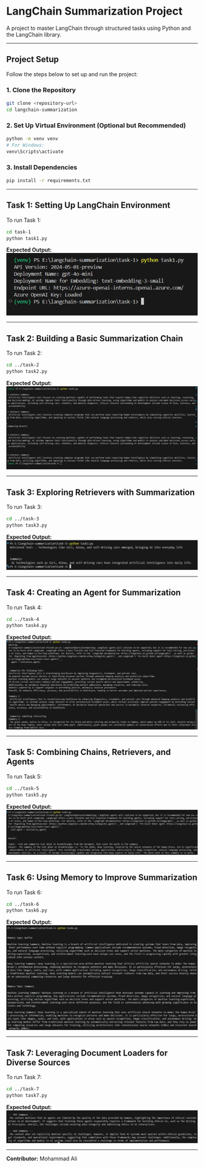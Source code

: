 # LangChain Summarization Project

A project to master LangChain through structured tasks using Python and the LangChain library.

---

## Project Setup

Follow the steps below to set up and run the project:

### 1. Clone the Repository

```bash
git clone <repository-url>
cd langchain-summarization
```

### 2. Set Up Virtual Environment (Optional but Recommended)

```bash
python -m venv venv
# For Windows:
venv\Scripts\activate
```

### 3. Install Dependencies

```bash
pip install -r requirements.txt
```

---

## Task 1: Setting Up LangChain Environment

To run Task 1:

```bash
cd task-1
python task1.py
```

**Expected Output:**  
![LangChain Environment Setup](task-1/output1.png)

---

## Task 2: Building a Basic Summarization Chain

To run Task 2:

```bash
cd ../task-2
python task2.py
```

**Expected Output:**  
![Basic Summarization Chain](task-2/output2.png)

---

## Task 3: Exploring Retrievers with Summarization

To run Task 3:

```bash
cd ../task-3
python task3.py
```

**Expected Output:**  
![Exploring Retrievers with Summarization](task-3/output3.png)

---

## Task 4: Creating an Agent for Summarization

To run Task 4:

```bash
cd ../task-4
python task4.py
```

**Expected Output:**  
![Creating an Agent for Summarization](task-4/output4.png)

---

## Task 5: Combining Chains, Retrievers, and Agents

To run Task 5:

```bash
cd ../task-5
python task5.py
```

**Expected Output:**  
![Combining Chains, Retrievers, and Agents](task-5/output5.png)

---

## Task 6: Using Memory to Improve Summarization

To run Task 6:

```bash
cd ../task-6
python task6.py
```

**Expected Output:**  
![Using Memory to Improve Summarization](task-6/output6.png)

---

## Task 7: Leveraging Document Loaders for Diverse Sources

To run Task 7:

```bash
cd ../task-7
python task7.py
```

**Expected Output:**  
![Leveraging Document Loaders for Diverse Sources](task-7/output7.png)

---

**Contributor:** Mohammad Ali